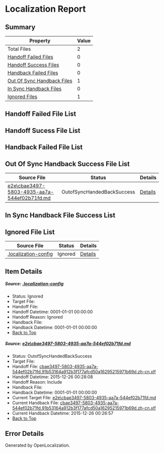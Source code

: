 # <a name='report-top'></a> Localization Report

## Summary
 Property | Value 
 -------- | ----- 
 Total Files | 2
[ Handoff Failed Files ](#handoff-failed-list)| 0
[ Handoff Success Files ](#handoff-success-list)| 0
[ Handback Failed Files ](#handback-failed-list)| 0
[ Out Of Sync Handback Files ](#outofsync-handback-success-list)| 1
[ In Sync Handback Files ](#insync-handback-success-list)| 0
[ Ignored Files ](#ignored-list)| 1

## <a name='handoff-failed-list'></a> Handoff Failed File List

## <a name='handoff-success-list'></a> Handoff Sucess File List

## <a name='handback-failed-list'></a> Handback Failed File List

## <a name='outofsync-handback-success-list'></a> Out Of Sync Handback Success File List
 Source File | Status | Details 
 ----------- | ------ | ------- 
 [e2e\cbae3497-5803-4935-aa7a-544ef02b71fd.md](https://github.com/OpenLocalizationTest/oltest/blob/89be9a034ff124df45abe339e3a2c3a645cef760/e2e/cbae3497-5803-4935-aa7a-544ef02b71fd.md) | OutofSyncHandedBackSuccess | [Details](#9c9724f587af4e3aae5cf235249dd6e85cf8be501)

## <a name='insync-handback-success-list'></a> In Sync Handback File Success List

## <a name='ignored-list'></a> Ignored File List
 Source File | Status | Details 
 ----------- | ------ | ------- 
 [.localization-config](https://github.com/OpenLocalizationTest/oltest/blob/89be9a034ff124df45abe339e3a2c3a645cef760/.localization-config) | Ignored | [Details](#1b1b1cababca9a843d46cac6cc08988e221902dd0)

## Item Details
##### <a name='1b1b1cababca9a843d46cac6cc08988e221902dd0'></a> Source: [.localization-config](https://github.com/OpenLocalizationTest/oltest/blob/89be9a034ff124df45abe339e3a2c3a645cef760/.localization-config)
* Status: Ignored
* Target File: 
* Handoff File: 
* Handoff Datetime: 0001-01-01 00:00:00
* Handoff Reason: Ignored
* Handback File: 
* Handback Datetime: 0001-01-01 00:00:00
* [Back to Top](#report-top)

##### <a name='9c9724f587af4e3aae5cf235249dd6e85cf8be501'></a> Source: [e2e\cbae3497-5803-4935-aa7a-544ef02b71fd.md](https://github.com/OpenLocalizationTest/oltest/blob/89be9a034ff124df45abe339e3a2c3a645cef760/e2e/cbae3497-5803-4935-aa7a-544ef02b71fd.md)
* Status: OutofSyncHandedBackSuccess
* Target File: 
* Handoff File: [cbae3497-5803-4935-aa7a-544ef02b71fd.91b53164a912b3f177afcd50a16295215971b69d.zh-cn.xlf](https://github.com/OpenLocalizationTestOrg/olhandoff/blob/97bde97e72ad1e8657e19a74e4b62b1a010fc830/ol-handoff/OpenLocalizationTestOrg/oltest.zh-cn/qimu/cbae3497-5803-4935-aa7a-544ef02b71fd.91b53164a912b3f177afcd50a16295215971b69d.zh-cn.xlf)
* Handoff Datetime: 2015-12-26 00:28:08
* Handoff Reason: Include
* Handback File: 
* Handback Datetime: 0001-01-01 00:00:00
* Current Target File: [e2e\cbae3497-5803-4935-aa7a-544ef02b71fd.md](https://github.com/OpenLocalizationTestOrg/oltest.zh-cn/blob/afc581814b1c309ea9025e97793ad6b841c454b8/e2e/cbae3497-5803-4935-aa7a-544ef02b71fd.md)
* Current Handback File: [cbae3497-5803-4935-aa7a-544ef02b71fd.91b53164a912b3f177afcd50a16295215971b69d.zh-cn.xlf](https://github.com/OpenLocalizationTestOrg/olhandback/blob/cef60b7c5487b94b1633dc4c86524fa48ad1728f/ol-handback/OpenLocalizationTestOrg/oltest.zh-cn/qimu/cbae3497-5803-4935-aa7a-544ef02b71fd.91b53164a912b3f177afcd50a16295215971b69d.zh-cn.xlf)
* Current Handback Datetime: 2015-12-26 00:26:57
* [Back to Top](#report-top)


## Error Details

Generated by OpenLocalization.

